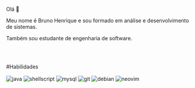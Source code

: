  Olá 👋

 Meu nome é Bruno Henrique e sou formado em análise e desenvolvimento de sistemas.

 Também sou estudante de engenharia de software.


##

<div style="display: inline_block"><br/>

#Habilidades

 <img align="center" alt="java" src="https://img.shields.io/badge/Java-ED8B00?style=for-the-badge&logo=openjdk&logoColor=white" />
 <img align="center" alt="shellscript" src="https://img.shields.io/badge/Shell_Script-121011?style=for-the-badge&logo=gnu-bash&logoColor=white" />
 <img align="center" alt="mysql" src="https://img.shields.io/badge/MySQL-00000F?style=for-the-badge&logo=mysql&logoColor=white" />
 <img align="center" alt="git" src="https://img.shields.io/badge/GIT-E44C30?style=for-the-badge&logo=git&logoColor=white" />
 <img align="center" alt="debian" src="https://img.shields.io/badge/Debian-A81D33?style=for-the-badge&logo=debian&logoColor=white" />
 <img align="center" alt="neovim" src="https://img.shields.io/badge/NeoVim-%2357A143.svg?&style=for-the-badge&logo=neovim&logoColor=white" />

</div>

<!---
brunokilo/brunokilo is a ✨ special ✨ repository because its `README.md` (this file) appears on your GitHub profile.
You can click the Preview link to take a look at your changes.
--->
